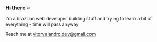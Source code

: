 ### Hi there ~ 

I'm a brazilian web developer building stuff and trying to learn a bit of everything - time will pass anyway

Reach me at vitorvalandro.dev@gmail.com
